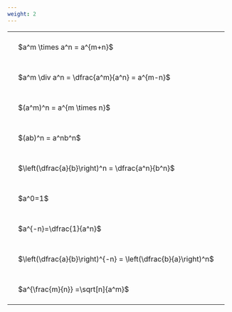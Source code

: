 ```yaml
---
weight: 2
---
```


<style type="text/css">
#T_a9f35 th.col_heading {
  text-align: left;
  font-size: 1em;
}
#T_a9f35 td {
  text-align: left;
  font-size: 1em;
  padding: 1.5em;
}
</style>
<table id="T_a9f35">
  <thead>
  </thead>
  <tbody>
    <tr>
      <td id="T_a9f35_row0_col0" class="data row0 col0" >$a^m \times a^n = a^{m+n}$</td>
    </tr>
    <tr>
      <td id="T_a9f35_row1_col0" class="data row1 col0" >$a^m \div a^n = \dfrac{a^m}{a^n} = a^{m-n}$</td>
    </tr>
    <tr>
      <td id="T_a9f35_row2_col0" class="data row2 col0" >$(a^m)^n = a^{m \times n}$</td>
    </tr>
    <tr>
      <td id="T_a9f35_row3_col0" class="data row3 col0" >$(ab)^n = a^nb^n$</td>
    </tr>
    <tr>
      <td id="T_a9f35_row4_col0" class="data row4 col0" >$\left(\dfrac{a}{b}\right)^n = \dfrac{a^n}{b^n}$</td>
    </tr>
    <tr>
      <td id="T_a9f35_row5_col0" class="data row5 col0" >$a^0=1$</td>
    </tr>
    <tr>
      <td id="T_a9f35_row6_col0" class="data row6 col0" >$a^{-n}=\dfrac{1}{a^n}$</td>
    </tr>
    <tr>
      <td id="T_a9f35_row7_col0" class="data row7 col0" >$\left(\dfrac{a}{b}\right)^{-n} = \left(\dfrac{b}{a}\right)^n$</td>
    </tr>
    <tr>
      <td id="T_a9f35_row8_col0" class="data row8 col0" >$a^{\frac{m}{n}} =\sqrt[n]{a^m}$</td>
    </tr>
  </tbody>
</table>
